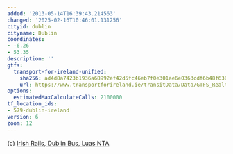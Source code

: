```yaml
---
added: '2013-05-14T16:39:43.214563'
changed: '2025-02-16T10:46:01.131256'
cityid: dublin
cityname: Dublin
coordinates:
- -6.26
- 53.35
description: ''
gtfs:
  transport-for-ireland-unified:
    sha256: ad4d8a7423b1936a68992ef42d5fc46eb7f0e301ae6e0363cdf6b48f630d7b48
    url: https://www.transportforireland.ie/transitData/Data/GTFS_Realtime.zip
options:
  estimatedMaxCalculateCalls: 2100000
tf_location_ids:
- 579-dublin-ireland
version: 6
zoom: 12
---
```


(c) [Irish Rails, Dublin Bus, Luas NTA](https://data.gov.ie/dataset/realtime-passenger-information-gtfsr)

